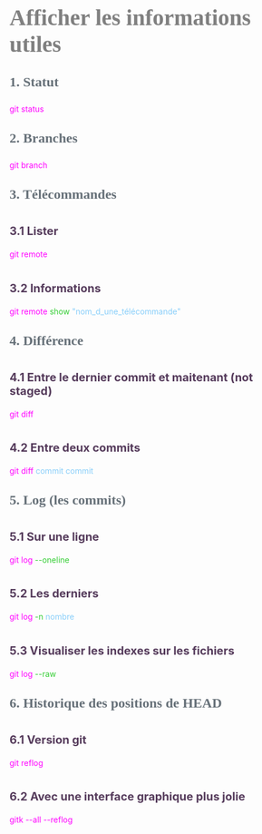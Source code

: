 <head>
<style>
#titleMain {color:#808080; font-size:40px; font-weight:bold; font-family:"Cambria"}
#titleSub {color:#677179; font-size:24px; font-weight:bold; font-family: "Verdana"; margin-top:30px; margin-bottom:25px}
#titleSub2 {color:#563C5C; font-size:20px; font-weight:bold; margin-bottom:20px}
#com {color:#FF00FF; font-size:18px "Carnivalee Freakshow"}
#par {color:#32CD32; font-size:18px "Carnivalee Freakshow"}
#val {color:#87CEFA; font-size:18px "Carnivalee Freakshow"}
#not {color:#1E90FF; font-size:18px "Carnivalee Freakshow"}
</style>
</head>

<!-- ```css
<head>
<style>
#bleu {
color:#87CEFA }
</style>
</head>
``` -->

# <div id="titleMain">Afficher les informations utiles</div>

## <div id="titleSub">1. Statut</div>

<span id="com">git status</span>

## <div id="titleSub">2. Branches</div>

<span id="com">git branch</span>

## <div id="titleSub">3. Télécommandes</div>

# <div id="titleSub2">3.1 Lister</div>

<span id="com">git remote </span>

# <div id="titleSub2">3.2 Informations</div>

<span id="com">git remote</span>
<span id="par">show</span>
<span id="val">"nom_d_une_télécommande"</span>

## <div id="titleSub">4. Différence</div>

# <div id="titleSub2">4.1 Entre le dernier commit et maitenant (not staged)</div>

<span id="com">git diff</span>

# <div id="titleSub2">4.2 Entre deux commits</div>

<span id="com">git diff </span>
<span id="val">commit commit</span>

## <div id="titleSub">5. Log (les commits)</div>

# <div id="titleSub2">5.1 Sur une ligne</div>

<span id="com">git log</span>
<span id="par">--oneline</span>

# <div id="titleSub2">5.2 Les derniers</div>

<span id="com">git log</span>
<span id="par">-n</span>
<span id="val">nombre</span>

# <div id="titleSub2">5.3 Visualiser les indexes sur les fichiers</div>

<span id="com">git log</span>
<span id="par">--raw</span>

## <div id="titleSub">6. Historique des positions de HEAD</div>

# <div id="titleSub2">6.1 Version git</div>

<span id="com">git reflog</span>

# <div id="titleSub2">6.2 Avec une interface graphique plus jolie</div>

<span id="com">gitk --all --reflog</span>